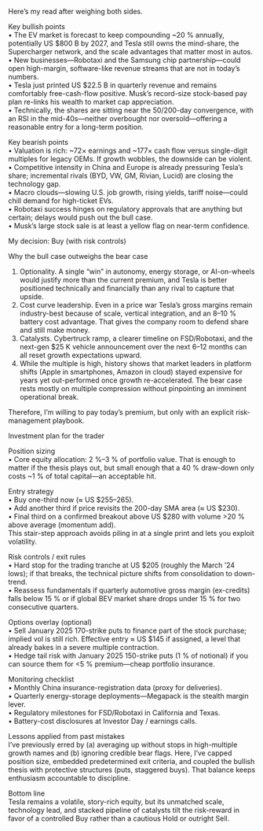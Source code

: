 Here’s my read after weighing both sides.

Key bullish points  
•  The EV market is forecast to keep compounding ~20 % annually, potentially US $800 B by 2027, and Tesla still owns the mind-share, the Supercharger network, and the scale advantages that matter most in autos.  
•  New businesses—Robotaxi and the Samsung chip partnership—could open high-margin, software-like revenue streams that are not in today’s numbers.  
•  Tesla just printed US $22.5 B in quarterly revenue and remains comfortably free-cash-flow positive.  Musk’s record-size stock-based pay plan re-links his wealth to market cap appreciation.  
•  Technically, the shares are sitting near the 50/200-day convergence, with an RSI in the mid-40s—neither overbought nor oversold—offering a reasonable entry for a long-term position.

Key bearish points  
•  Valuation is rich: ~72× earnings and ~177× cash flow versus single-digit multiples for legacy OEMs.  If growth wobbles, the downside can be violent.  
•  Competitive intensity in China and Europe is already pressuring Tesla’s share; incremental rivals (BYD, VW, GM, Rivian, Lucid) are closing the technology gap.  
•  Macro clouds—slowing U.S. job growth, rising yields, tariff noise—could chill demand for high-ticket EVs.  
•  Robotaxi success hinges on regulatory approvals that are anything but certain; delays would push out the bull case.  
•  Musk’s large stock sale is at least a yellow flag on near-term confidence.

My decision: Buy (with risk controls)

Why the bull case outweighs the bear case  
1.  Optionality.  A single “win” in autonomy, energy storage, or AI-on-wheels would justify more than the current premium, and Tesla is better positioned technically and financially than any rival to capture that upside.  
2.  Cost curve leadership.  Even in a price war Tesla’s gross margins remain industry-best because of scale, vertical integration, and an 8–10 % battery cost advantage.  That gives the company room to defend share and still make money.  
3.  Catalysts.  Cybertruck ramp, a clearer timeline on FSD/Robotaxi, and the next-gen $25 K vehicle announcement over the next 6–12 months can all reset growth expectations upward.  
4.  While the multiple is high, history shows that market leaders in platform shifts (Apple in smartphones, Amazon in cloud) stayed expensive for years yet out-performed once growth re-accelerated.  The bear case rests mostly on multiple compression without pinpointing an imminent operational break.

Therefore, I’m willing to pay today’s premium, but only with an explicit risk-management playbook.

Investment plan for the trader

Position sizing  
•  Core equity allocation: 2 %–3 % of portfolio value.  That is enough to matter if the thesis plays out, but small enough that a 40 % draw-down only costs ~1 % of total capital—an acceptable hit.

Entry strategy  
•  Buy one-third now (≈ US $255–265).  
•  Add another third if price revisits the 200-day SMA area (≈ US $230).  
•  Final third on a confirmed breakout above US $280 with volume >20 % above average (momentum add).  
This stair-step approach avoids piling in at a single print and lets you exploit volatility.

Risk controls / exit rules  
•  Hard stop for the trading tranche at US $205 (roughly the March ’24 lows); if that breaks, the technical picture shifts from consolidation to down-trend.  
•  Reassess fundamentals if quarterly automotive gross margin (ex-credits) falls below 15 % or if global BEV market share drops under 15 % for two consecutive quarters.

Options overlay (optional)  
•  Sell January 2025 170-strike puts to finance part of the stock purchase; implied vol is still rich.  Effective entry ≈ US $145 if assigned, a level that already bakes in a severe multiple contraction.  
•  Hedge tail risk with January 2025 150-strike puts (1 % of notional) if you can source them for <5 % premium—cheap portfolio insurance.

Monitoring checklist  
•  Monthly China insurance-registration data (proxy for deliveries).  
•  Quarterly energy-storage deployments—Megapack is the stealth margin lever.  
•  Regulatory milestones for FSD/Robotaxi in California and Texas.  
•  Battery-cost disclosures at Investor Day / earnings calls.

Lessons applied from past mistakes  
I’ve previously erred by (a) averaging up without stops in high-multiple growth names and (b) ignoring credible bear flags.  Here, I’ve capped position size, embedded predetermined exit criteria, and coupled the bullish thesis with protective structures (puts, staggered buys).  That balance keeps enthusiasm accountable to discipline.

Bottom line  
Tesla remains a volatile, story-rich equity, but its unmatched scale, technology lead, and stacked pipeline of catalysts tilt the risk-reward in favor of a controlled Buy rather than a cautious Hold or outright Sell.